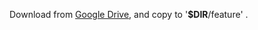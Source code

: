 Download from [Google Drive](https://drive.google.com/open?id=1lYJnVOb8GBZuMBePf50BTcQJoaGL5o_y), and copy to '**$DIR**/feature' .

